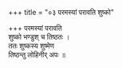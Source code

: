 +++
title = "०३ परमस्यां परावति शुष्को"

+++
परमस्यां परावति  
शुष्को भण्डुश् च तिष्ठतः ।  
ततः शुष्कस्य शुष्मेण  
तिष्ठन्तु लोहिनीर् अपः ॥